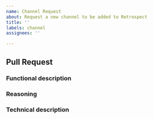 ```yaml
---
name: Channel Request
about: Request a new channel to be added to Retrospect 
title: ''
labels: channel
assignees: ''

---
```


## Pull Request

### Functional description
<!--- Give a clear explaination of the change, fix or new feature 
that this pull request contains -->
<!--- Put your text below this line -->

<!--- Put your text above this line -->

### Reasoning
<!--- Provide decent justification for this pull request -->
<!--- Put your text below this line -->

<!--- Put your text above this line -->

### Technical description
<!--- Please provide a technical analysis of this PR, explaing the 
 changes that were made. -->
<!--- Put your text below this line -->

<!--- Put your text above this line -->
